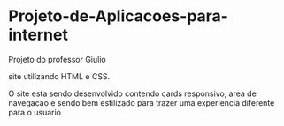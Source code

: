 # Projeto-de-Aplicacoes-para-internet
Projeto do professor Giulio 


site utilizando HTML  e  CSS. 

O site esta sendo desenvolvido contendo cards responsivo, area de navegacao e sendo bem estilizado para trazer uma experiencia diferente para o usuario 
